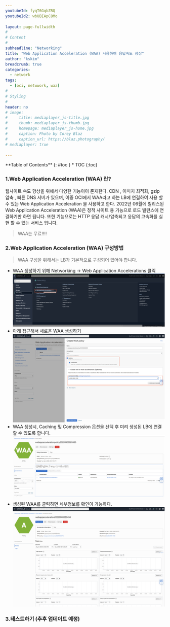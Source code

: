 ```yaml
---
youtubeId: fyqT6GqbZRQ
youtubeId2: wbUBIApC8Mo

layout: page-fullwidth
#
# Content
#
subheadline: "Networking"
title: "Web Application Acceleration (WAA) 사용하여 응답속도 향상"
author: "kskim"
breadcrumb: true
categories:
  - network 
tags:
  - [oci, netwwork, waa]
#
# Styling
#
header: no
# image:
#     title: mediaplayer_js-title.jpg
#     thumb: mediaplayer_js-thumb.jpg
#     homepage: mediaplayer_js-home.jpg
#     caption: Photo by Corey Blaz
#     caption_url: https://blaz.photography/
# mediaplayer: true

---
```



<div class="panel radius" markdown="1">
**Table of Contents**
{: #toc }
*  TOC
{:toc}
</div>


### 1.Web Application Acceleration (WAA) 란?
웹사이트 속도 향상을 위해서 다양한 기능이이 존재한다. CDN , 이미지 최적화, gzip 압축 , 빠른 DNS 서버가 있으며, 이중 OCI에서 WAA라고 하는 LB에 연결하여 사용 할 수 있는 Web Application Acceleration 을 사용하고 한다. 
2022년 06월에 릴리스된 Web Application Acceleration (WAA)은 정적 사이트 용 기능으로 로드 밸런스에 연결하기만 하면 됩니다. 또한 기능으로는 HTTP 응답 캐시/압축되고 응답의 고속화를 실현 할 수 있는 서비스 입니다. 

> WAA는 무료!!!!

### 2.Web Application Acceleration (WAA) 구성방법
> WAA 구성을 위해서는 LB가 기본적으로 구성되어 있어야 합니다.

- WAA 생성하기 위해 Networking -> Web Application Accelerations 클릭
![접근하기](/assets/img/infrastructure/WAA/SCR-20220906-kzu.png)
- 아래 접근해서 새로운 WAA 생성하기
![접근하기](/assets/img/infrastructure/WAA/SCR-20220906-l21.png)
- WAA 생성시, Caching 및 Compression 옵션을 선택 후 미리 생성된 LB에 연결 할 수 있도록 합니다.
![접근하기](/assets/img/infrastructure/WAA/SCR-20220906-l5g.png)
- 생성된 WAA를 클릭하면 세부정보를 확인이 가능하다.
![접근하기](/assets/img/infrastructure/WAA/SCR-20220906-l8z.png)


### 3.테스트하기 (추후 업데이트 예정)








